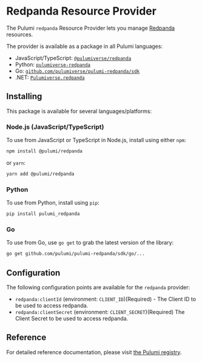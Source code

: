 # Redpanda Resource Provider

The Pulumi `redpanda` Resource Provider lets you manage [Redpanda](https://redpanda.com/) resources.

The provider is available as a package in all Pulumi languages:

- JavaScript/TypeScript: [`@pulumiverse/redpanda`](https://www.npmjs.com/package/@pulumiverse/redpanda)
- Python: [`pulumiverse-redpanda`](https://pypi.org/project/pulumiverse-redpanda/)
- Go: [`github.com/pulumiverse/pulumi-redpanda/sdk`](https://pkg.go.dev/github.com/pulumiverse/pulumi-redpanda/sdk)
- .NET: [`Pulumiverse.redpanda`](https://www.nuget.org/packages/Pulumiverse.redpanda)

## Installing

This package is available for several languages/platforms:

### Node.js (JavaScript/TypeScript)

To use from JavaScript or TypeScript in Node.js, install using either `npm`:

```bash
npm install @pulumi/redpanda
```

or `yarn`:

```bash
yarn add @pulumi/redpanda
```

### Python

To use from Python, install using `pip`:

```bash
pip install pulumi_redpanda
```

### Go

To use from Go, use `go get` to grab the latest version of the library:

```bash
go get github.com/pulumi/pulumi-redpanda/sdk/go/...
```

<!-- ### .NET

To use from .NET, install using `dotnet add package`:

```bash
dotnet add package Pulumi.Redpanda
``` -->

## Configuration

The following configuration points are available for the `redpanda` provider:

- `redpanda:clientId` (environment: `CLIENT_ID`)(Required) - The Client ID to be used to access redpanda.
- `redpanda:clientSecret` (environment: `CLIENT_SECRET`)(Required) The Client Secret to be used to access redpanda.

## Reference

For detailed reference documentation, please visit [the Pulumi registry](https://www.pulumi.com/registry/packages/redpanda/api-docs/).
